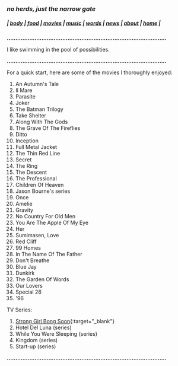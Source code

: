 ### _no herds, just the narrow gate_ 
##### |          [body](https://thenarrowgate.github.io/body)       |       [food](https://thenarrowgate.github.io/food)        |        [movies](https://thenarrowgate.github.io/movies)       |        [music](https://thenarrowgate.github.io/music)        |         [words](https://thenarrowgate.github.io/words)          |       [news](https://thenarrowgate.github.io/news)        |       [about](https://thenarrowgate.github.io/about)         |          [home](https://thenarrowgate.github.io/)          |

**............................................................................................**

I like swimming in the pool of possibilities.

**............................................................................................**

For a quick start, here are some of the movies I thoroughly enjoyed:

1. An Autumn's Tale
2. Il Mare
3. Parasite
4. Joker
5. The Batman Trilogy
6. Take Shelter
7. Along With The Gods
8. The Grave Of The Fireflies
9. Ditto
10. Inception
11. Full Metal Jacket
12. The Thin Red Line
13. Secret
14. The Ring
15. The Descent
16. The Professional
17. Children Of Heaven
18. Jason Bourne's series
19. Once
20. Amelie
21. Gravity
22. No Country For Old Men
23. You Are The Apple Of My Eye
24. Her
25. Sumimasen, Love
26. Red Cliff
27. 99 Homes
28. In The Name Of The Father
29. Don't Breathe
30. Blue Jay
31. Dunkirk
32. The Garden Of Words
33. Our Lovers
34. Special 26
35. '96

TV Series:

1. [Strong Girl Bong Soon](https://tv.jtbc.joins.com/dobongsoon){:target="_blank"}
2. Hotel Del Luna (series)
3. While You Were Sleeping (series)
4. Kingdom (series)
5. Start-up (series)

**............................................................................................**



